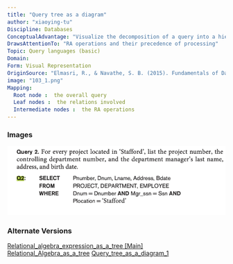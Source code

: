 ```yaml
---
title: "Query tree as a diagram"
author: "xiaoying-tu"
Discipline: Databases
ConceptualAdvantage: "Visualize the decomposition of a query into a hierarchy of multiple RA operations"
DrawsAttentionTo: "RA operations and their precedence of processing"
Topic: Query languages (basic)
Domain: 
Form: Visual Representation
OriginSource: "Elmasri, R., & Navathe, S. B. (2015). Fundamentals of Database Systems. 7 ed. Addison-Wesley."
image: "103_1.png"
Mapping:
  Root node :  the overall query
  Leaf nodes :  the relations involved
  Intermediate nodes :  the RA operations
---
```

### Images
<img src="/assets/images/nm/103_2.png" class="ui fluid bordered image">

### Alternate Versions
<a href="/nms/Relational_algebra_expression_as_a_tree.html">Relational_algebra_expression_as_a_tree [Main]</a>
<a href="/nms/Relational_Algebra_as_a_tree.html">Relational_Algebra_as_a_tree</a>
<a href="/nms/Query_tree_as_a_diagram_1.html">Query_tree_as_a_diagram_1</a>
